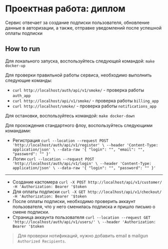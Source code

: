 # Проектная работа: диплом

Сервис отвечает за создание подписки пользователя, обновление данные в авторизации, а также, отправке уведомлений после успешной оплаты подписки

## How to run

Для локального запуска, воспользуйтесь следующей командой:
`make docker-up`

Для проверки правильной работы сервиса, необходимо выполнить следующие команды:

- `curl http://localhost/auth/api/v1/smoke/` - проверка работы `auth_app`
- `curl http://localhost/api/v1/smoke/` - проверка работы `billing_app`
- `curl http://localhost/smoke/` - проверка работы `notifications_app`

Для остановки, воспользуйтесь командой:
`make docker-down`

Для прохождения стандартного флоу, воспользуйтесь следующими командами:
- Регистрация `curl --location --request POST 'http://localhost/auth/api/v1/register' \
--header 'Content-Type: application/json' \
--data-raw '{
    "login": "",
    "email": "",
    "password": ""
}'`
- Логин `curl --location --request POST 'http://localhost/auth/api/v1/login' \
--header 'Content-Type: application/json' \
--data-raw '{
    "login": "",
    "password": ""
}'`
---
- Создание кастомера `curl -X POST http://localhost/api/v1/customer/ -H 'Authorization: Bearer '$token`
- Для оплаты подписки `curl -X GET http://localhost/api/v1/checkout/ -H 'Authorization: Bearer '$token`
- После оплаты подписки, необходимо проверить аккаунт пользователя, что у него сменилась подписка и пришло письмо о смене подписки.
- Страница аккаунта пользователя `curl --location --request GET 'http://localhost/auth/api/v1/users/' \
--header 'Authorization: Bearer '$token`
>Для проверки нотификаций, нужно добавить email в mailgun `Authorized Recipients`.